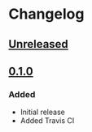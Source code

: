 # Changelog

## [Unreleased][]

[Unreleased]: https://github.com/chaostoolkit/chaostoolkit-extension-template/compare/0.1.0...HEAD

## [0.1.0][]

[0.1.0]: https://github.com/chaostoolkit/chaostoolkit-extension-template/tree/0.1.0

### Added

-   Initial release
-   Added Travis CI